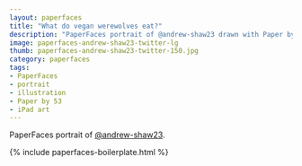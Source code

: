 ```yaml
---
layout: paperfaces
title: "What do vegan werewolves eat?"
description: "PaperFaces portrait of @andrew-shaw23 drawn with Paper by 53 on an iPad."
image: paperfaces-andrew-shaw23-twitter-lg
thumb: paperfaces-andrew-shaw23-twitter-150.jpg
category: paperfaces
tags: 
- PaperFaces
- portrait
- illustration
- Paper by 53
- iPad art
---
```


PaperFaces portrait of [@andrew-shaw23](http://twitter.com/andrew-shaw23).

{% include paperfaces-boilerplate.html %}